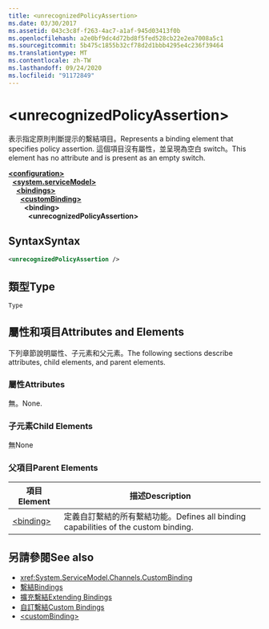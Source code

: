 ```yaml
---
title: <unrecognizedPolicyAssertion>
ms.date: 03/30/2017
ms.assetid: 043c3c8f-f263-4ac7-a1af-945d03413f0b
ms.openlocfilehash: a2e0bf9dc4d72bd8f5fed528cb22e2ea7008a5c1
ms.sourcegitcommit: 5b475c1855b32cf78d2d1bbb4295e4c236f39464
ms.translationtype: MT
ms.contentlocale: zh-TW
ms.lasthandoff: 09/24/2020
ms.locfileid: "91172849"
---
```

# \<unrecognizedPolicyAssertion>

<span data-ttu-id="fa005-101">表示指定原則判斷提示的繫結項目。</span><span class="sxs-lookup"><span data-stu-id="fa005-101">Represents a binding element that specifies policy assertion.</span></span> <span data-ttu-id="fa005-102">這個項目沒有屬性，並呈現為空白 switch。</span><span class="sxs-lookup"><span data-stu-id="fa005-102">This element has no attribute and is present as an empty switch.</span></span>  
  
[**\<configuration>**](../configuration-element.md)\
&nbsp;&nbsp;[**\<system.serviceModel>**](system-servicemodel.md)\
&nbsp;&nbsp;&nbsp;&nbsp;[**\<bindings>**](bindings.md)\
&nbsp;&nbsp;&nbsp;&nbsp;&nbsp;&nbsp;[**\<customBinding>**](custombinding.md)\
&nbsp;&nbsp;&nbsp;&nbsp;&nbsp;&nbsp;&nbsp;&nbsp;**\<binding>**\
&nbsp;&nbsp;&nbsp;&nbsp;&nbsp;&nbsp;&nbsp;&nbsp;&nbsp;&nbsp;**\<unrecognizedPolicyAssertion>**  
  
## <a name="syntax"></a><span data-ttu-id="fa005-103">Syntax</span><span class="sxs-lookup"><span data-stu-id="fa005-103">Syntax</span></span>  
  
```xml  
<unrecognizedPolicyAssertion />
```  
  
## <a name="type"></a><span data-ttu-id="fa005-104">類型</span><span class="sxs-lookup"><span data-stu-id="fa005-104">Type</span></span>  

 `Type`  
  
## <a name="attributes-and-elements"></a><span data-ttu-id="fa005-105">屬性和項目</span><span class="sxs-lookup"><span data-stu-id="fa005-105">Attributes and Elements</span></span>  

 <span data-ttu-id="fa005-106">下列章節說明屬性、子元素和父元素。</span><span class="sxs-lookup"><span data-stu-id="fa005-106">The following sections describe attributes, child elements, and parent elements.</span></span>  
  
### <a name="attributes"></a><span data-ttu-id="fa005-107">屬性</span><span class="sxs-lookup"><span data-stu-id="fa005-107">Attributes</span></span>  

 <span data-ttu-id="fa005-108">無。</span><span class="sxs-lookup"><span data-stu-id="fa005-108">None.</span></span>  
  
### <a name="child-elements"></a><span data-ttu-id="fa005-109">子元素</span><span class="sxs-lookup"><span data-stu-id="fa005-109">Child Elements</span></span>  

 <span data-ttu-id="fa005-110">無</span><span class="sxs-lookup"><span data-stu-id="fa005-110">None</span></span>  
  
### <a name="parent-elements"></a><span data-ttu-id="fa005-111">父項目</span><span class="sxs-lookup"><span data-stu-id="fa005-111">Parent Elements</span></span>  
  
|<span data-ttu-id="fa005-112">項目</span><span class="sxs-lookup"><span data-stu-id="fa005-112">Element</span></span>|<span data-ttu-id="fa005-113">描述</span><span class="sxs-lookup"><span data-stu-id="fa005-113">Description</span></span>|  
|-------------|-----------------|  
|[\<binding>](bindings.md)|<span data-ttu-id="fa005-114">定義自訂繫結的所有繫結功能。</span><span class="sxs-lookup"><span data-stu-id="fa005-114">Defines all binding capabilities of the custom binding.</span></span>|  
  
## <a name="see-also"></a><span data-ttu-id="fa005-115">另請參閱</span><span class="sxs-lookup"><span data-stu-id="fa005-115">See also</span></span>

- <xref:System.ServiceModel.Channels.CustomBinding>
- [<span data-ttu-id="fa005-116">繫結</span><span class="sxs-lookup"><span data-stu-id="fa005-116">Bindings</span></span>](../../../wcf/bindings.md)
- [<span data-ttu-id="fa005-117">擴充繫結</span><span class="sxs-lookup"><span data-stu-id="fa005-117">Extending Bindings</span></span>](../../../wcf/extending/extending-bindings.md)
- [<span data-ttu-id="fa005-118">自訂繫結</span><span class="sxs-lookup"><span data-stu-id="fa005-118">Custom Bindings</span></span>](../../../wcf/extending/custom-bindings.md)
- [\<customBinding>](custombinding.md)
